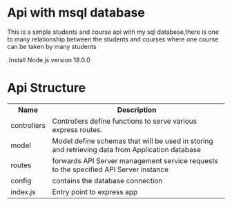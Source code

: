 <h1>Api with msql database</h1>
<p>This is a simple students and course api with my sql databese,there is one to many relationship between the students and courses where one course can be taken by many students</p>
.Install Node.js version 18.0.0
<h1>Api Structure</h1>
<table>
  <tr>
    <th>Name</th>
    <th>Description</th>
  </tr>
  <tr>
    <td>controllers</td>
    <td>Controllers define functions to serve various express routes.</td>
  </tr>
  <tr>
    <td>model</td>
    <td>Model define schemas that will be used in storing and retrieving data from Application database</td>
  </tr>
  <tr>
    <td>routes</td>
    <td> forwards API Server management service requests to the specified API Server instance</td>
  </tr>
  <tr>
    <td>config</td>
    <td>contains the database connection</td>
  </tr>
  <tr>
    <td>index.js</td>
    <td>Entry point to express app</td>
  </tr>
  
</table>
